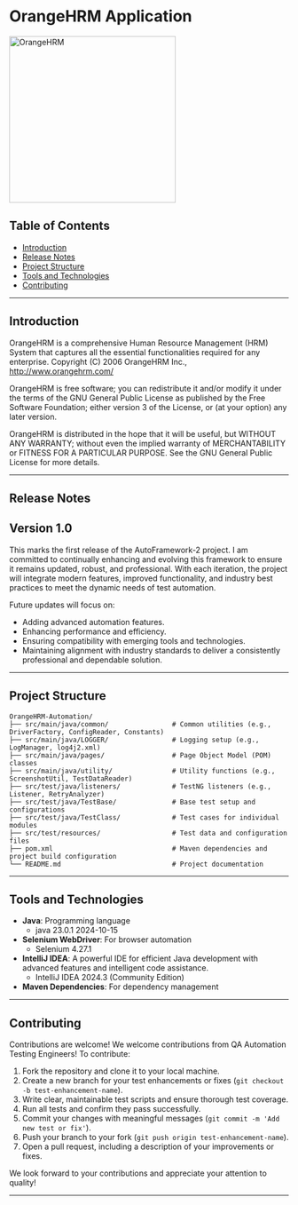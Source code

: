 # OrangeHRM Application

<img src="https://opensource-demo.orangehrmlive.com/web/images/ohrm_branding.png?v=1721393199309" alt="OrangeHRM" width="300">

## Table of Contents
- [Introduction](#introduction)
- [Release Notes](#release-notes)
- [Project Structure](#project-structure)
- [Tools and Technologies](#tools-and-technologies)
- [Contributing](#contributing)

---
## Introduction
OrangeHRM is a comprehensive Human Resource Management (HRM) System that captures all the essential functionalities required for any enterprise. Copyright (C) 2006 OrangeHRM Inc., http://www.orangehrm.com/

OrangeHRM is free software; you can redistribute it and/or modify it under the terms of the GNU General Public License as published by the Free Software Foundation; either version 3 of the License, or (at your option) any later version.
                  
OrangeHRM is distributed in the hope that it will be useful, but WITHOUT ANY WARRANTY; without even the implied warranty of MERCHANTABILITY or FITNESS FOR A PARTICULAR PURPOSE. See the GNU General Public License for more details.

---
## Release Notes
## Version 1.0
This marks the first release of the AutoFramework-2 project.
I am committed to continually enhancing and evolving this framework to ensure it remains updated, robust, and professional.
With each iteration, the project will integrate modern features, improved functionality, and industry best practices to meet the dynamic needs of test automation.

Future updates will focus on:
- Adding advanced automation features.
- Enhancing performance and efficiency.
- Ensuring compatibility with emerging tools and technologies.
- Maintaining alignment with industry standards to deliver a consistently professional and dependable solution.

---
## Project Structure
```
OrangeHRM-Automation/
├── src/main/java/common/                # Common utilities (e.g., DriverFactory, ConfigReader, Constants)
├── src/main/java/LOGGER/                # Logging setup (e.g., LogManager, log4j2.xml)
├── src/main/java/pages/                 # Page Object Model (POM) classes
├── src/main/java/utility/               # Utility functions (e.g., ScreenshotUtil, TestDataReader)
├── src/test/java/listeners/             # TestNG listeners (e.g., Listener, RetryAnalyzer)
├── src/test/java/TestBase/              # Base test setup and configurations
├── src/test/java/TestClass/             # Test cases for individual modules
├── src/test/resources/                  # Test data and configuration files
├── pom.xml                              # Maven dependencies and project build configuration
└── README.md                            # Project documentation
```
---
## Tools and Technologies
- **Java**: Programming language
    - java 23.0.1 2024-10-15
- **Selenium WebDriver**: For browser automation
    - Selenium 4.27.1
- **IntelliJ IDEA**: A powerful IDE for efficient Java development with advanced features and intelligent code assistance.
    - IntelliJ IDEA 2024.3 (Community Edition)
- **Maven Dependencies**: For dependency management

---
## Contributing
Contributions are welcome!
We welcome contributions from QA Automation Testing Engineers! To contribute:

1. Fork the repository and clone it to your local machine.
2. Create a new branch for your test enhancements or fixes (`git checkout -b test-enhancement-name`).
3. Write clear, maintainable test scripts and ensure thorough test coverage.
4. Run all tests and confirm they pass successfully.
5. Commit your changes with meaningful messages (`git commit -m 'Add new test or fix'`).
6. Push your branch to your fork (`git push origin test-enhancement-name`).
7. Open a pull request, including a description of your improvements or fixes.

We look forward to your contributions and appreciate your attention to quality!

---
